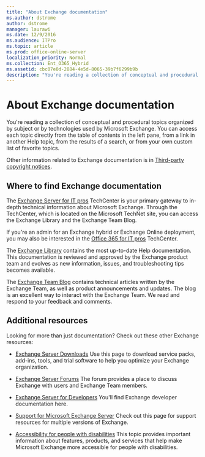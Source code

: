 ```yaml
---
title: "About Exchange documentation"
ms.author: dstrome
author: dstrome
manager: laurawi
ms.date: 12/9/2016
ms.audience: ITPro
ms.topic: article
ms.prod: office-online-server
localization_priority: Normal
ms.collection: Ent_O365_Hybrid
ms.assetid: cbc07e0d-2884-4e5d-8065-39b7f6299b9b
description: "You're reading a collection of conceptual and procedural topics organized by subject or by technologies used by Microsoft Exchange. You can access each topic directly from the table of contents in the left pane, from a link in another Help topic, from the results of a search, or from your own custom list of favorite topics."
---
```


# About Exchange documentation

You're reading a collection of conceptual and procedural topics organized by subject or by technologies used by Microsoft Exchange. You can access each topic directly from the table of contents in the left pane, from a link in another Help topic, from the results of a search, or from your own custom list of favorite topics.
  
Other information related to Exchange documentation is in [Third-party copyright notices](third-party-copyright-notices.md).
  
## Where to find Exchange documentation

The [Exchange Server for IT pros](https://go.microsoft.com/fwlink/p/?linkid=34165) TechCenter is your primary gateway to in-depth technical information about Microsoft Exchange. Through the TechCenter, which is located on the Microsoft TechNet site, you can access the Exchange Library and the Exchange Team Blog. 
  
If you're an admin for an Exchange hybrid or Exchange Online deployment, you may also be interested in the [Office 365 for IT pros](https://go.microsoft.com/fwlink/p/?LinkId=282341) TechCenter. 
  
The [Exchange Library](https://go.microsoft.com/fwlink/p/?linkid=82055) contains the most up-to-date Help documentation. This documentation is reviewed and approved by the Exchange product team and evolves as new information, issues, and troubleshooting tips becomes available. 
  
The [Exchange Team Blog](https://go.microsoft.com/fwlink/p/?LinkID=178595) contains technical articles written by the Exchange Team, as well as product announcements and updates. The blog is an excellent way to interact with the Exchange Team. We read and respond to your feedback and comments. 
  
## Additional resources

Looking for more than just documentation? Check out these other Exchange resources: 
  
- [Exchange Server Downloads](https://go.microsoft.com/fwlink/p/?linkId=179447) Use this page to download service packs, add-ins, tools, and trial software to help you optimize your Exchange organization. 
    
- [Exchange Server Forums](https://go.microsoft.com/fwlink/p/?linkId=60612) The forum provides a place to discuss Exchange with users and Exchange Team members. 
    
- [Exchange Server for Developers](https://go.microsoft.com/fwlink/p/?linkId=24705) You'll find Exchange developer documentation here. 
    
- [Support for Microsoft Exchange Server](https://go.microsoft.com/fwlink/p/?LinkId=283967) Check out this page for support resources for multiple versions of Exchange. 
    
- [Accessibility for people with disabilities](accessibility.md) This topic provides important information about features, products, and services that help make Microsoft Exchange more accessible for people with disabilities. 
    

